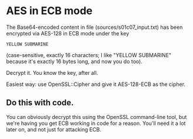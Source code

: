 # AES in ECB mode
The Base64-encoded content in file (sources/s01c07_input.txt) has been encrypted via AES-128 in ECB mode under the key
```
YELLOW SUBMARINE
```
(case-sensitive, exactly 16 characters; I like "YELLOW SUBMARINE" because it's exactly 16 bytes long, and now you do too).

Decrypt it. You know the key, after all.

Easiest way: use OpenSSL::Cipher and give it AES-128-ECB as the cipher.

Do this with code.
------------------
You can obviously decrypt this using the OpenSSL command-line tool, but we're having you get ECB working in code for a reason. You'll need it a lot later on, and not just for attacking ECB.